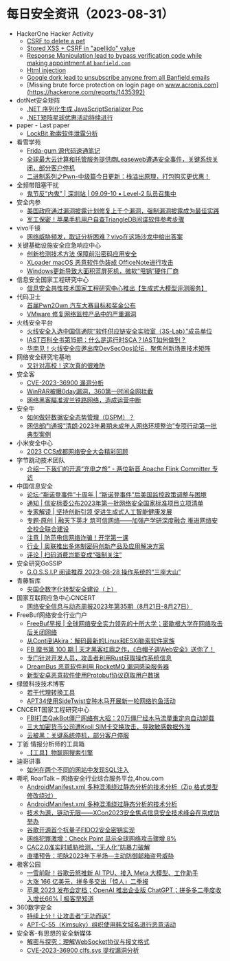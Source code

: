 # 每日安全资讯（2023-08-31）

- HackerOne Hacker Activity
  - [CSRF to delete a pet](https://hackerone.com/reports/2029753)
  - [Stored XSS + CSRF in "apellido" value](https://hackerone.com/reports/2037234)
  - [Response Manipulation lead to bypass verification code while making appointment at `banfield.com`](https://hackerone.com/reports/1943252)
  - [Html injection](https://hackerone.com/reports/2061049)
  - [Google dork lead to unsubscribe anyone from all Banfield emails](https://hackerone.com/reports/2055081)
  - [Missing brute force protection on login page on www.acronis.com](https://hackerone.com/reports/1435392)
- dotNet安全矩阵
  - [.NET 序列化生成 JavaScriptSerializer Poc](https://mp.weixin.qq.com/s?__biz=MzUyOTc3NTQ5MA==&mid=2247488459&idx=1&sn=1d60fe9199f0b617fd6689f71f395a42&chksm=fa5abd26cd2d3430754fa51845e229af40b783653d133c6316db36771ea0c951666c8db470c5&scene=58&subscene=0#rd)
  - [.NET矩阵星球优惠活动持续进行](https://mp.weixin.qq.com/s?__biz=MzUyOTc3NTQ5MA==&mid=2247488459&idx=2&sn=8e7941b33af5067d88244afc2dbefbff&chksm=fa5abd26cd2d3430de8381618d92750900ea518f1a9e14de8ee46ee6157a9cc0dfbbfa869fa6&scene=58&subscene=0#rd)
- paper - Last paper
  - [LockBit 勒索软件泄露分析](https://paper.seebug.org/3018/)
- 看雪学苑
  - [Frida-gum 源代码速通笔记](https://mp.weixin.qq.com/s?__biz=MjM5NTc2MDYxMw==&mid=2458515640&idx=2&sn=cb97382f47fd959a674fb2386279f339&chksm=b18ec83286f94124082324b4f37497ec4580921d1e6dce307a4d77ad137742d40443ef13018c&scene=58&subscene=0#rd)
  - [全球最大云计算和托管服务提供商Leaseweb遭遇安全事件，关键系统关闭，部分客户停机](https://mp.weixin.qq.com/s?__biz=MjM5NTc2MDYxMw==&mid=2458515640&idx=3&sn=29341e2a89c691ee4d3b0e06fb0a1bfa&chksm=b18ec83286f94124ed726fd9f6dcb4434af1a98e053b79ade1a86f23dd5dfc67b992caaac993&scene=58&subscene=0#rd)
  - [二进制系列之Pwn-中级篇今日更新：栈溢出原理，打包购买更优惠！](https://mp.weixin.qq.com/s?__biz=MjM5NTc2MDYxMw==&mid=2458515640&idx=4&sn=d7ef117c5680694502a6877c90c80f6b&chksm=b18ec83286f941241dc14fd2f8bbb3fecce24f50ff9d4df9623598af9734f1c2ef73a139ed9a&scene=58&subscene=0#rd)
- 全频带阻塞干扰
  - [鬼节反“内鬼” | 深圳站 | 09.09-10 • Level-2 队员召集中](https://mp.weixin.qq.com/s?__biz=MzIzMzE2OTQyNA==&mid=2648956145&idx=1&sn=fff52d9582307d08584c70a916586cc5&chksm=f09ecb8ec7e9429887d1cc28c24f069b3eab68542f853eadb4fe33fde404141e7da19b92c62e&scene=58&subscene=0#rd)
- 安全内参
  - [美国政府通过漏洞披露计划修复上千个漏洞，强制漏洞披露成为最佳实践](https://mp.weixin.qq.com/s?__biz=MzI4NDY2MDMwMw==&mid=2247509655&idx=1&sn=0af44b6f2001ca28def6b10700f8ff04&chksm=ebfae1b7dc8d68a1df22465aed5dd79d57e4e2dc8faecd64abacb80737442d396e3731912cb0&scene=58&subscene=0#rd)
  - [军工保密！苹果手机用户自查TriangleDB间谍软件参考步骤](https://mp.weixin.qq.com/s?__biz=MzI4NDY2MDMwMw==&mid=2247509655&idx=2&sn=8e05e83cd2b8db380487da43d09dd275&chksm=ebfae1b7dc8d68a15dfe5a904e887d3f4d78ccc61a83ef373f57e5871ed3d4bf231162133644&scene=58&subscene=0#rd)
- vivo千镜
  - [网络威胁频发，取证分析困难？vivo在这场沙龙中给出答案](https://mp.weixin.qq.com/s?__biz=MzI0Njg4NzE3MQ==&mid=2247491112&idx=1&sn=3a0f56d3b1e9fd9931914845f529fd3c&chksm=e9b93844deceb152d8f4d9b3df059446c7b86a4396dc370a45e23bf83a2fec487122131a9759&scene=58&subscene=0#rd)
- 关键基础设施安全应急响应中心
  - [创新检测技术方法 保障前沿密码应用安全](https://mp.weixin.qq.com/s?__biz=MzkyMzAwMDEyNg==&mid=2247539395&idx=1&sn=df4020b36ca24fb023717b63f634696e&chksm=c1e9d692f69e5f84984263cdd33376915a07004265eaa9210ea2d890159afa0625d5f10f7b8b&scene=58&subscene=0#rd)
  - [XLoader macOS 恶意软件伪装成 OfficeNote进行攻击](https://mp.weixin.qq.com/s?__biz=MzkyMzAwMDEyNg==&mid=2247539395&idx=2&sn=cf3b42afae90f20e7042c44feda6eb83&chksm=c1e9d692f69e5f845c25205c711fe0d6dd0cab460c27b15f5652362652529d679814924e1cbc&scene=58&subscene=0#rd)
  - [Windows更新导致大面积蓝屏死机，微软“甩锅”硬件厂商](https://mp.weixin.qq.com/s?__biz=MzkyMzAwMDEyNg==&mid=2247539395&idx=3&sn=38e32636ac78a6aefda6657354cf3b6a&chksm=c1e9d692f69e5f84072528c2021485e23a8ac137c976e9048ed72a25eaba1102e72312108ea0&scene=58&subscene=0#rd)
- 信息安全国家工程研究中心
  - [信息安全共性技术国家工程研究中心推出【生成式大模型评测服务】](https://mp.weixin.qq.com/s?__biz=MzU5OTQ0NzY3Ng==&mid=2247494791&idx=1&sn=7471d7be3163c96e73f8f32f57915560&chksm=feb66d94c9c1e48247e2b75422b22c39577b463ccc42d689664a50df2ab1bdc9ab9709ec5984&scene=58&subscene=0#rd)
- 代码卫士
  - [首届Pwn2Own 汽车大赛目标和奖金公布](https://mp.weixin.qq.com/s?__biz=MzI2NTg4OTc5Nw==&mid=2247517495&idx=1&sn=2df196a9b22b1835b5752cf283f94f93&chksm=ea94b45ddde33d4b16ddf571286814b04383ec498e05dd320b6e043fa2184b097fe35de42782&scene=58&subscene=0#rd)
  - [VMware 修复网络监控产品中的严重漏洞](https://mp.weixin.qq.com/s?__biz=MzI2NTg4OTc5Nw==&mid=2247517495&idx=2&sn=f20e793a89665c09e42c6341755a3e88&chksm=ea94b45ddde33d4bec3d0c06c238e806e9061130fc138a24354059fe0f857cafc9054fe04e3c&scene=58&subscene=0#rd)
- 火线安全平台
  - [火线安全入选中国信通院“软件供应链安全实验室（3S-Lab）”成员单位](https://mp.weixin.qq.com/s?__biz=MzU4MjEwNzMzMg==&mid=2247493663&idx=1&sn=b3ad711fd75fd1ea2abb30595603ea9f&chksm=fdbfc1b4cac848a2e3ed71d38aeab7e3ef91626ffd235830507f7a4413b49d277721233bf06e&scene=58&subscene=0#rd)
  - [IAST百科全书第15期：什么是运行时SCA？IAST如何做到？](https://mp.weixin.qq.com/s?__biz=MzU4MjEwNzMzMg==&mid=2247493663&idx=2&sn=c18dfee1b146e0deeb7fa96be30046de&chksm=fdbfc1b4cac848a276a009727effd435d71f6320fceef5a06934481f79a261a4fee828839ecc&scene=58&subscene=0#rd)
  - [华南见！火线安全应邀出席DevSecOps论坛，聚焦创新场景技术矩阵](https://mp.weixin.qq.com/s?__biz=MzU4MjEwNzMzMg==&mid=2247493663&idx=3&sn=b9d7c950d8bd136987080b27bfff45c4&chksm=fdbfc1b4cac848a25e444fcf103af034ce4cb4db1f3758dd29524c465216e5b14ce9d42bb81b&scene=58&subscene=0#rd)
- 网络安全研究宅基地
  - [又针对高校！这次真的很难防](https://mp.weixin.qq.com/s?__biz=MzUyMDEyNTkwNA==&mid=2247495323&idx=1&sn=19d34774c08f3e0292b4f5c93da0d8bf&chksm=f9ed8224ce9a0b32ddefc1c1f0147e4810d2e508669c2411265fb5f21f91ddf4125de530bace&scene=58&subscene=0#rd)
- 安全客
  - [CVE-2023-36900 漏洞分析](https://mp.weixin.qq.com/s?__biz=MzA5ODA0NDE2MA==&mid=2649785376&idx=1&sn=91f9f423188b48c275fc482dbf36f0e4&chksm=8893b44fbfe43d59bad9020996d8c3dbf17a87a49eed0ffaeb57e5f357e85f57b405c107305d&scene=58&subscene=0#rd)
  - [WinRAR被曝0day漏洞，360第一时间全网拦截](https://mp.weixin.qq.com/s?__biz=MzA5ODA0NDE2MA==&mid=2649785376&idx=2&sn=2c3ebd6d77c9494ae8b315a6a3a8a6b8&chksm=8893b44fbfe43d59df0c8f1fdaf361acdffc49c04b3eca8d4d1a8115f69f9c1e16cf821fcd63&scene=58&subscene=0#rd)
  - [网络黑客瞄准波兰铁路网络，造成运营中断](https://mp.weixin.qq.com/s?__biz=MzA5ODA0NDE2MA==&mid=2649785376&idx=3&sn=013026061ac03a99aeda9b84f9aa4b82&chksm=8893b44fbfe43d594930ff9455c8a6c990ccc4db0159a5e0c85353cbb49d1b0af231aaf3c7bd&scene=58&subscene=0#rd)
- 安全牛
  - [如何做好数据安全态势管理（DSPM）？](https://mp.weixin.qq.com/s?__biz=MjM5Njc3NjM4MA==&mid=2651125432&idx=1&sn=4175a2cdddebc99a712f8b1ab709fdfd&chksm=bd14466b8a63cf7db426d2437a5e605f91932f77c1323e12ad7700b782e5dbecdf3bc7264816&scene=58&subscene=0#rd)
  - [网信部门通报“清朗·2023年暑期未成年人网络环境整治”专项行动第一批典型案例](https://mp.weixin.qq.com/s?__biz=MjM5Njc3NjM4MA==&mid=2651125432&idx=2&sn=e4dff4b8847accce16a5f595f1b5e8f4&chksm=bd14466b8a63cf7df8133846ff6cf5c3b447a881e838792501f4fda8d3ff2195c674833a56fd&scene=58&subscene=0#rd)
- 小米安全中心
  - [2023 CCS成都网络安全大会精彩回顾](https://mp.weixin.qq.com/s?__biz=MzI2NzI2OTExNA==&mid=2247515567&idx=1&sn=ce3f33df1789d2bb38eb1f506dfda814&chksm=ea839b3addf4122c6aa9853fce673225056fa2501b83c714e909986c958796612727763a8d74&scene=58&subscene=0#rd)
- 字节跳动技术团队
  - [介绍一下我们的开源“充电之旅” - 两位新晋 Apache Flink Committer 专访](https://mp.weixin.qq.com/s?__biz=MzI1MzYzMjE0MQ==&mid=2247503662&idx=1&sn=16bdd35b53a431775efe2bd114d16a71&chksm=e9d304ccdea48ddae874c41ae2ca673b0a63715175c587ace85a9d9ed40aeec262682b1c5d89&scene=58&subscene=0#rd)
- 中国信息安全
  - [论坛·“斯诺登事件”十周年 | “斯诺登事件”后美国监控政策调整与困境](https://mp.weixin.qq.com/s?__biz=MzA5MzE5MDAzOA==&mid=2664191615&idx=1&sn=66ca68983651107ff63073c61a7775b5&chksm=8b595486bc2edd90bccf1c1902d53601ebe2ed63aeb56428f8aae697c72a826943e920cec620&scene=58&subscene=0#rd)
  - [通知 | 信安标委公布2023年第一批网络安全国家标准项目立项清单](https://mp.weixin.qq.com/s?__biz=MzA5MzE5MDAzOA==&mid=2664191615&idx=2&sn=d36fb8f06c97b2cee4b8d331648c262b&chksm=8b595486bc2edd90a4205fd1d7cede5c74c2ba8114e5630b4f3ae369dc076abc7a150a7d92d8&scene=58&subscene=0#rd)
  - [专家解读 | 坚持创新引领 促进生成式人工智能健康发展](https://mp.weixin.qq.com/s?__biz=MzA5MzE5MDAzOA==&mid=2664191615&idx=3&sn=20dad517fe89af7e169cf3c834c25c78&chksm=8b595486bc2edd903f50c6c387f0bf88d3a97ccbb46448e3a8e611b450ea570cfaf598b46654&scene=58&subscene=0#rd)
  - [专题·原创 | 融天下英才 筑可信网络——加强产学研深度融合 推进网络安全校企联合建设](https://mp.weixin.qq.com/s?__biz=MzA5MzE5MDAzOA==&mid=2664191615&idx=4&sn=33341f0be943636f397b377b9c8086c6&chksm=8b595486bc2edd90c5dc5fca6b6a5a4b4776e264b70c1667153d8318922e4c9b2a448b991a67&scene=58&subscene=0#rd)
  - [注意 | 防范电信网络诈骗！开学第一课](https://mp.weixin.qq.com/s?__biz=MzA5MzE5MDAzOA==&mid=2664191615&idx=5&sn=bd70f101896959ca4125fa97a653b0b9&chksm=8b595486bc2edd908abd337bb58725eba504a9210da2ad7f40070d375e47237e9062c4720dfb&scene=58&subscene=0#rd)
  - [行业 | 奥联推出多体制密码创新产品及应用解决方案](https://mp.weixin.qq.com/s?__biz=MzA5MzE5MDAzOA==&mid=2664191615&idx=6&sn=b18316d9aaf225499fcb82911b61b4b4&chksm=8b595486bc2edd9040de902ca98735750019136b68dd9232c5301dafe975d1c0d81e03ce87e9&scene=58&subscene=0#rd)
  - [评论 | 扫码消费岂能变成“强制关注”](https://mp.weixin.qq.com/s?__biz=MzA5MzE5MDAzOA==&mid=2664191615&idx=7&sn=bff13bc4e1418110da5be299339618fb&chksm=8b595486bc2edd90aaca938b14b4889ba85f93ca7c7592ec033844728e2925da86e6fff80ab8&scene=58&subscene=0#rd)
- 安全研究GoSSIP
  - [G.O.S.S.I.P 阅读推荐 2023-08-28 操作系统的“三座大山”](https://mp.weixin.qq.com/s?__biz=Mzg5ODUxMzg0Ng==&mid=2247496236&idx=1&sn=b7d87f8643bbf47a8c4cdce08b117c5e&chksm=c063dcf5f71455e32d4cf6bca02042868edb17c30f6810cc5d333f476c47e0c534969486b578&scene=58&subscene=0#rd)
- 青藤智库
  - [央国企数字化转型安全建设（上）](https://mp.weixin.qq.com/s?__biz=MzUyOTkwNTQ5Mg==&mid=2247488291&idx=1&sn=1ca46da1bdce609737ff0b8ff24a28b2&chksm=fa58b118cd2f380e943741cc6d1472ae960346606aae7279324b696854db29a05a0010b1bebb&scene=58&subscene=0#rd)
- 国家互联网应急中心CNCERT
  - [网络安全信息与动态周报2023年第35期（8月21日-8月27日）](https://mp.weixin.qq.com/s?__biz=MzIwNDk0MDgxMw==&mid=2247498640&idx=1&sn=77b355852833adabc4537e57044375af&chksm=973ac8f2a04d41e4fe6bd50c4266cccaf7a94164cd6ccaddbff6814b4a61ef5e470922224531&scene=58&subscene=0#rd)
- FreeBuf网络安全行业门户
  - [FreeBuf早报 | 全球网络安全实力领先的十所大学；密歇根大学在网络攻击后关闭网络](https://www.freebuf.com/articles/376647.html)
  - [从Conti到Akira：解码最新的Linux和ESXi勒索软件家族](https://www.freebuf.com/articles/paper/376611.html)
  - [FB 赠书第 100 期 | 天才黑客扛鼎之作，《白帽子讲Web安全》送你了！](https://www.freebuf.com/fevents/376595.html)
  - [专门针对开发人员，攻击者利用Rust获取操作系统信息](https://www.freebuf.com/news/376573.html)
  - [DreamBus 恶意软件利用 RocketMQ 漏洞感染服务器](https://www.freebuf.com/news/376570.html)
  - [新型安卓恶意软件使用Protobuf协议窃取用户数据](https://www.freebuf.com/news/376569.html)
- 绿盟科技技术博客
  - [若干代理转换工具](https://blog.nsfocus.net/https/)
  - [APT34使用SideTwist变种木马开展新一轮网络钓鱼活动](https://blog.nsfocus.net/apt34sidetwist/)
- CNCERT国家工程研究中心
  - [FBI打击QakBot僵尸网络有大招：20万僵尸经木马流量重定向自动卸载](https://mp.weixin.qq.com/s?__biz=MzUzNDYxOTA1NA==&mid=2247539585&idx=1&sn=8ad719af388ea3d845319cbb5bd57d0d&chksm=fa93ed40cde46456de204e33e411941796a625c402c405777224528b6e5b005afee846c31d27&scene=58&subscene=0#rd)
  - [三大加密货币公司遭Kroll SIM卡交换攻击，导致敏感数据外泄](https://mp.weixin.qq.com/s?__biz=MzUzNDYxOTA1NA==&mid=2247539585&idx=2&sn=cda670a47a3ec7282547114a94a15441&chksm=fa93ed40cde464565dd6b6834f79a4079e38a8bd30cf4b1b01587bbf3e0b8e4f4befea66027b&scene=58&subscene=0#rd)
  - [云被黑：关键系统停机，部分客户停服](https://mp.weixin.qq.com/s?__biz=MzUzNDYxOTA1NA==&mid=2247539585&idx=3&sn=fcad97666d9883c7bf51ba2428f59464&chksm=fa93ed40cde464568558832b2363ebb469c634e18cfd2998eb6ae8ee7cdf814777aead14f668&scene=58&subscene=0#rd)
- 丁爸 情报分析师的工具箱
  - [【工具】物联网搜索引擎](https://mp.weixin.qq.com/s?__biz=MzI2MTE0NTE3Mw==&mid=2651138356&idx=1&sn=92821387e61a8ea43c0fd3264702a547&chksm=f1af5e0ec6d8d71819cd4f64440b7443de751ff109a520b8190881708b9b42a169fd0c3c52e1&scene=58&subscene=0#rd)
- 迪哥讲事
  - [如何在两个不同的网站中发现SQL注入](https://mp.weixin.qq.com/s?__biz=MzIzMTIzNTM0MA==&mid=2247491731&idx=1&sn=594f3dc706d99ad0c493faebcb44cf29&chksm=e8a5eaf0dfd263e6d72effc063f61064518eaeefafbcb976d6d5f15a1599232b2e3c3c283cfa&scene=58&subscene=0#rd)
- 嘶吼 RoarTalk – 网络安全行业综合服务平台,4hou.com
  - [AndroidManifest.xml 多种混淆绕过静态分析的技术分析（Zip 格式类型修改绕过）](https://www.4hou.com/posts/2qAN)
  - [AndroidManifest.xml 多种混淆绕过静态分析的技术分析](https://www.4hou.com/posts/1pzP)
  - [技术为源，链动无限——XCon2023安全焦点信息安全技术峰会在京成功举办](https://www.4hou.com/posts/3r0x)
  - [谷歌开源首个抗量子FIDO2安全密钥实现](https://www.4hou.com/posts/OXoL)
  - [网络犯罪激增：Check Point 显示全球网络攻击骤增 8%](https://www.4hou.com/posts/YYBn)
  - [CAC2.0准实时威胁检测，“无人化”防暴力破解](https://www.4hou.com/posts/V2yW)
  - [直播预告：把脉2023年下半场—主动防御邮箱盗号威胁](https://www.4hou.com/posts/RKrK)
- 极客公园
  - [一雪前耻！谷歌云怒推新 AI TPU、接入 Meta 大模型、工作助手](https://mp.weixin.qq.com/s?__biz=MTMwNDMwODQ0MQ==&mid=2653008837&idx=1&sn=b70a1709e1bcade77363d5166c7c7b7a&chksm=7e54ce7349234765ea833df837d827c07edfd58f4776fe6754c0daf4b489b53876331cf9700e&scene=58&subscene=0#rd)
  - [大涨 166 亿美元，拼多多交出「惊人」二季报](https://mp.weixin.qq.com/s?__biz=MTMwNDMwODQ0MQ==&mid=2653008837&idx=2&sn=4b9190ff51eed91ffe11eba6779f661a&chksm=7e54ce7349234765d90b9859b0beda1a2f95193f7d934c60fd125841254c1d40f7c64d47c221&scene=58&subscene=0#rd)
  - [苹果 2023 发布会定档；OpenAI 推出企业版 ChatGPT；拼多多二季度收入增长66% | 极客早知道](https://mp.weixin.qq.com/s?__biz=MTMwNDMwODQ0MQ==&mid=2653008783&idx=1&sn=dc5d093dbf9757e627564eb8bc794e53&chksm=7e54ce394923472f97605f7f1b1875a0b3aa81dbd3f441ce415812864afc125d079ed695b381&scene=58&subscene=0#rd)
- 360数字安全
  - [持续上分！让攻击者“无功而返”](https://mp.weixin.qq.com/s?__biz=MzA4MTg0MDQ4Nw==&mid=2247564420&idx=1&sn=27d49ed35e2b5f65b387b60ede2dd8dc&chksm=9f8d6c8ca8fae59a17e6ecf62b1462ae4018f687d90838abaa05a6c9142d0f5b21134a153245&scene=58&subscene=0#rd)
  - [APT-C-55（Kimsuky）组织使用韩文域名进行恶意活动](https://mp.weixin.qq.com/s?__biz=MzA4MTg0MDQ4Nw==&mid=2247564420&idx=2&sn=1590b921d40c4b8cb99c265ac8ea1b77&chksm=9f8d6c8ca8fae59a9e69a2b132d279aa4aa563c6338616aebfd2dd27f3d21701e6118da9ff14&scene=58&subscene=0#rd)
- 安全客-有思想的安全新媒体
  - [解密与探究：理解WebSocket协议与报文格式](https://www.anquanke.com/post/id/290500)
  - [CVE-2023-36900 clfs.sys 提权漏洞分析](https://www.anquanke.com/post/id/290509)
